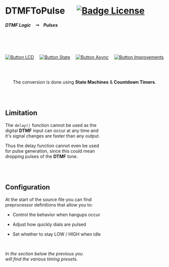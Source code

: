 
# DTMFToPulse    [![Badge License]][License]

***DTMF Logic   🠖   Pulses***

<br>
<br>
<br>

<div align = center>

[![Button LCD]][LCD]   
[![Button State]][State]   
[![Button Async]][Async]   
[![Button Improvements]][Improvements]

<br>
<br>

The conversion is done using **State Machines** & **Countdown Timers**.

</div>

<br>
<br>

## Limitation

The `delay()` function cannot be used as the <br>
digital **DTMF** input can occur at any time and <br>
it's signal changes are faster than any output. <br>

Thus the delay function cannot even be used <br>
for pulse generation, since this could mean <br>
dropping pulses of the **DTMF** tone.

<br>
<br>

## Configuration

At the start of the source file you can find <br>
preprocessor definitions that allow you to:

- Control the behavior when hangups occur

- Adjust how quickly dials are pulsed

- Set whether to stay LOW / HIGH when idle

<br>

*In the section below the previous you* <br>
*will find the various timing presets.*

<br>


<!----------------------------------------------------------------------------->

[Improvements]: Documentation/Improvements.md
[License]: #
[State]: Documentation/State%20Machines.md
[Async]: Documentation/Async%20Problem.md
[LCD]: Documentation/LCD.md


<!----------------------------------[ Badges ]--------------------------------->

[Badge License]: https://img.shields.io/badge/License-Unknown-808080.svg?style=for-the-badge


<!---------------------------------[ Buttons ]--------------------------------->

[Button Improvements]: https://img.shields.io/badge/Improvements-428813?style=for-the-badge&logoColor=white&logo=AddThis
[Button State]: https://img.shields.io/badge/State_Machines-006272?style=for-the-badge&logoColor=white&logo=GraphQL
[Button Async]: https://img.shields.io/badge/Async_Problems-FF4747?style=for-the-badge&logoColor=white&logo=Hackaday
[Button LCD]: https://img.shields.io/badge/LCD-2490D7?style=for-the-badge&logoColor=white&logo=Microsoft
